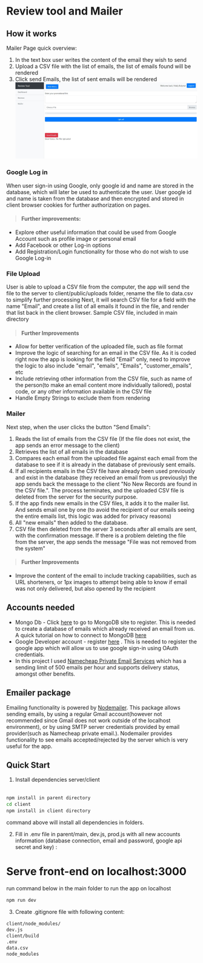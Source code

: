 # Review tool and Mailer

## How it works

Mailer Page quick overview:

1. In the text box user writes the content of the email they wish to send
2. Upload a CSV file with the list of emails, the list of emails found will be rendered
3. Click send Emails, the list of sent emails will be rendered
![Mailer](screenshots/mailer.jpg)

### Google Log in

When user sign-in using Google, only google id and name are stored in the database, which will later be used to authenticate the user. User google id and name is taken from the database and then encrypted and stored in client browser cookies for further authorization on pages. 
> #### Further improvements: 
* Explore other useful information that could be used from Google Account such as profile image or personal email
* Add Facebook or other Log-in options 
* Add Registration/Login functionality for those who do not wish to use Google Log-in


### File Upload

User is able to upload a  CSV file from the computer, the app will send the file to the server to client/public/uploads folder, rename the file to data.csv to simplify further processing Next, it will search CSV file for a field with the name "Email", and create a list of all emails it found in the file, and render that list back in the client browser. Sample CSV file, included in main directory
> #### Further Improvements
* Allow for better verification of the uploaded file, such as file format
* Improve the logic of searching for an email in the CSV file. As it is coded right now the app is looking for the field "Email" only, need to improve the logic to also include "email", "emails", "Emails", "customer_emails", etc
* Include retrieving other information from the CSV file, such as name of the person(to make an email content more individually tailored), postal code, or any other information available in the CSV  file
* Handle Empty Strings to exclude them from rendering


### Mailer 

Next step, when the user clicks the button "Send Emails":

1. Reads the list of emails from the CSV file (If the file does not exist, the app sends an error message to the client)
2. Retrieves the list of all emails in the database
3. Compares each email from the uploaded file against each email from the database to see if it is already in the database of previously sent emails.
4. If all recipients emails in the CSV file have already been used previously and exist in the database (they received an email from us previously) the app sends back the message to the client  "No New Records are found in the CSV file.". The process terminates, and the uploaded CSV file is deleted from the server for the security purpose.
5. If the app finds new emails in the CSV files, it adds it to the mailer list. And sends email one by one (to avoid the recipient of our emails seeing the entire emails list, this logic was added for privacy reasons)
6. All "new emails" then added to the database.
7. CSV file then deleted from the server 3 seconds after all emails are sent, with the confirmation message. If there is a problem deleting the file from the server, the app sends the message "File was not removed from the system" 

> #### Further Improvements
* Improve the content of the email to include tracking capabilities, such as URL shorteners, or 1px images to attempt being able to know if email was not only delivered, but also opened by the recipient

## Accounts needed

* Mongo Db - Click [here](https://www.mongodb.com/) to go to MongoDB site to register. This is needed to create a database of emails which already received an email from us.  A quick tutorial on how to connect to MongoDB [here](https://www.youtube.com/watch?v=KKyag6t98g8&t=571s)
* Google Developer account - register [here](https://console.developers.google.com/) . This is needed to register the google app which will allow us to use google sign-in using OAuth credentials.
* In this project I used [Namecheap Private Email Services](https://www.namecheap.com/hosting/email/) which has a sending limit of 500 emails per hour and supports delivery status, amongst other benefits. 

## Emailer package

Emailing functionality is powered by [Nodemailer](https://nodemailer.com/usage/). This package allows sending emails, by using a regular Gmail account(however not recommended since Gmail does not work outside of the localhost environment), or by using SMTP server credentials provided by email provider(such as Namecheap private email.). Nodemailer provides functionality to see emails accepted/rejected by the server which is very useful for the app. 

## Quick Start

1. Install dependencies server/client

```bash

npm install in parent directory
cd client
npm install in client directory
```

command above will install all dependencies in folders.


2. Fill in .env file in parent/main, dev.js, prod.js with all new accounts information (database connection, email and password, google api secret and key) :


# Serve front-end on localhost:3000
run command below in the main folder to run the app on localhost

```bash
npm run dev
```
3. Create .gitignore file with following content: 

```
client/node_modules/
dev.js
client/build
.env
data.csv
node_modules

```


